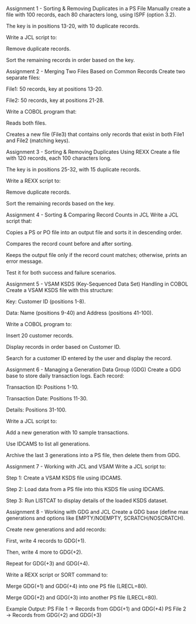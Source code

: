 Assignment 1 - Sorting & Removing Duplicates in a PS File
Manually create a file with 100 records, each 80 characters long, using ISPF (option 3.2).

The key is in positions 13-20, with 10 duplicate records.

Write a JCL script to:

Remove duplicate records.

Sort the remaining records in order based on the key.

Assignment 2 - Merging Two Files Based on Common Records
Create two separate files:

File1: 50 records, key at positions 13-20.

File2: 50 records, key at positions 21-28.

Write a COBOL program that:

Reads both files.

Creates a new file (File3) that contains only records that exist in both File1 and File2 (matching keys).

Assignment 3 - Sorting & Removing Duplicates Using REXX
Create a file with 120 records, each 100 characters long.

The key is in positions 25-32, with 15 duplicate records.

Write a REXX script to:

Remove duplicate records.

Sort the remaining records based on the key.

Assignment 4 - Sorting & Comparing Record Counts in JCL
Write a JCL script that:

Copies a PS or PO file into an output file and sorts it in descending order.

Compares the record count before and after sorting.

Keeps the output file only if the record count matches; otherwise, prints an error message.

Test it for both success and failure scenarios.

Assignment 5 - VSAM KSDS (Key-Sequenced Data Set) Handling in COBOL
Create a VSAM KSDS file with this structure:

Key: Customer ID (positions 1-8).

Data: Name (positions 9-40) and Address (positions 41-100).

Write a COBOL program to:

Insert 20 customer records.

Display records in order based on Customer ID.

Search for a customer ID entered by the user and display the record.

Assignment 6 - Managing a Generation Data Group (GDG)
Create a GDG base to store daily transaction logs. Each record:

Transaction ID: Positions 1-10.

Transaction Date: Positions 11-30.

Details: Positions 31-100.

Write a JCL script to:

Add a new generation with 10 sample transactions.

Use IDCAMS to list all generations.

Archive the last 3 generations into a PS file, then delete them from GDG.

Assignment 7 - Working with JCL and VSAM
Write a JCL script to:

Step 1: Create a VSAM KSDS file using IDCAMS.

Step 2: Load data from a PS file into this KSDS file using IDCAMS.

Step 3: Run LISTCAT to display details of the loaded KSDS dataset.

Assignment 8 - Working with GDG and JCL
Create a GDG base (define max generations and options like EMPTY/NOEMPTY, SCRATCH/NOSCRATCH).

Create new generations and add records:

First, write 4 records to GDG(+1).

Then, write 4 more to GDG(+2).

Repeat for GDG(+3) and GDG(+4).

Write a REXX script or SORT command to:

Merge GDG(+1) and GDG(+4) into one PS file (LRECL=80).

Merge GDG(+2) and GDG(+3) into another PS file (LRECL=80).

Example Output:
PS File 1 → Records from GDG(+1) and GDG(+4)
PS File 2 → Records from GDG(+2) and GDG(+3)